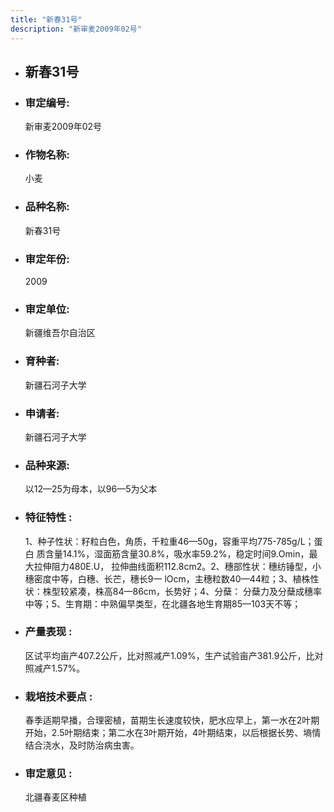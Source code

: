 ```yaml
---
title: "新春31号"
description: "新审麦2009年02号"
---
```

* ## 新春31号
* ###  审定编号:  
   新审麦2009年02号

*  ### 作物名称:  
   小麦

*   ###  品种名称: 
    新春31号

*   ### 审定年份: 
    2009

*   ### 审定单位:  
    新疆维吾尔自治区

*   ### 育种者:  
    新疆石河子大学

*   ### 申请者:  
    新疆石河子大学

*   ### 品种来源:  
    以12—25为母本，以96—5为父本

*   ### 特征特性 : 
    1、种子性状：籽粒白色，角质，千粒重46—50g，容重平均775-785g/L；蛋白
质含量14.1%，湿面筋含量30.8%，吸水率59.2%，稳定时间9.Omin，最大拉伸阻力480E.U，
拉伸曲线面积112.8cm2。2、穗部性状：穗纺锤型，小穗密度中等，白穗、长芒，穗长9一
lOcm，主穗粒数40—44粒；3、植株性状：株型较紧凑，株高84—86cm，长势好；4、分蘖：
分蘖力及分蘖成穗率中等；5、生育期：中熟偏早类型，在北疆各地生育期85—103天不等；

*   ### 产量表现 : 
    区试平均亩产407.2公斤，比对照减产1.09%，生产试验亩产381.9公斤，比对照减产1.57%。

*   ### 栽培技术要点 : 
    春季适期早播，合理密植，苗期生长速度较快，肥水应早上，第一水在2叶期开始，2.5叶期结束；第二水在3叶期开始，4叶期结束，以后根据长势、墒情结合浇水，及时防治病虫害。

*   ### 审定意见 : 
    北疆春麦区种植
